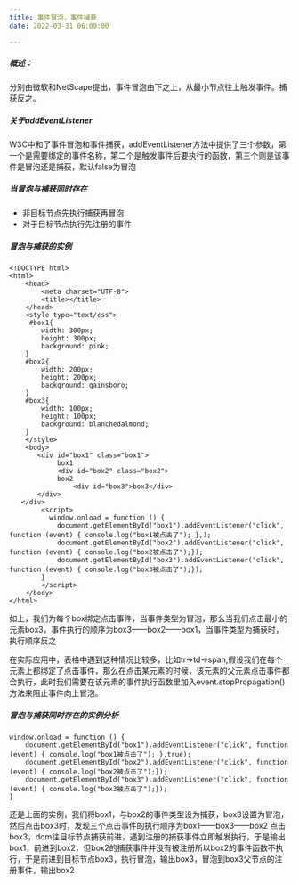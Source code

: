 ```yaml
---
title: 事件冒泡，事件捕获
date: 2022-03-31 06:00:00 

---
```


##### 概述：
分别由微软和NetScape提出，事件冒泡由下之上，从最小节点往上触发事件。捕获反之。
##### 关于addEventListener
W3C中和了事件冒泡和事件捕获，addEventListener方法中提供了三个参数，第一个是需要绑定的事件名称，第二个是触发事件后要执行的函数，第三个则是该事件是冒泡还是捕获，默认false为冒泡

<!--more-->

##### 当冒泡与捕获同时存在
- 非目标节点先执行捕获再冒泡
- 对于目标节点执行先注册的事件

##### 冒泡与捕获的实例


```
<!DOCTYPE html>
<html>
    <head>
        <meta charset="UTF-8">
        <title></title>
    </head>
    <style type="text/css">
     #box1{
        width: 300px;
        height: 300px;
        background: pink;
    }
    #box2{
        width: 200px;
        height: 200px;
        background: gainsboro;
    }
    #box3{
        width: 100px;
        height: 100px;
        background: blanchedalmond;
    }
    </style>
    <body>
       <div id="box1" class="box1"> 
            box1 
            <div id="box2" class="box2">  
            box2
                <div id="box3">box3</div>  
       </div>  
   </div> 
        <script>
          window.onload = function () {
            document.getElementById("box1").addEventListener("click", function (event) { console.log("box1被点击了"); },);
            document.getElementById("box2").addEventListener("click", function (event) { console.log("box2被点击了");});
            document.getElementById("box3").addEventListener("click", function (event) { console.log("box3被点击了");});
        }
        </script>
    </body>
</html>
```
如上，我们为每个box绑定点击事件，当事件类型为冒泡，那么当我们点击最小的元素box3，事件执行的顺序为box3——box2——box1，当事件类型为捕获时，执行顺序反之

在实际应用中，表格中遇到这种情况比较多，比如tr->td->span,假设我们在每个元素上都绑定了点击事件，那么在点击某元素的时候，该元素的父元素点击事件都会执行，此时我们需要在该元素的事件执行函数里加入event.stopPropagation()方法来阻止事件向上冒泡。

##### 冒泡与捕获同时存在的实例分析
```
window.onload = function () {
    document.getElementById("box1").addEventListener("click", function (event) { console.log("box1被点击了"); },true);
    document.getElementById("box2").addEventListener("click", function (event) { console.log("box2被点击了");});
    document.getElementById("box3").addEventListener("click", function (event) { console.log("box3被点击了");});
}
```
还是上面的实例，我们将box1，与box2的事件类型设为捕获，box3设置为冒泡，然后点击box3时，发现三个点击事件的执行顺序为box1——box3——box2
点击box3，dom往目标节点捕获前进，遇到注册的捕获事件立即触发执行，于是输出box1，前进到box2，但box2的捕获事件并没有被注册所以box2的事件函数不执行，于是前进到目标节点box3，执行冒泡，输出box3，冒泡到box3父节点的注册事件，输出box2









